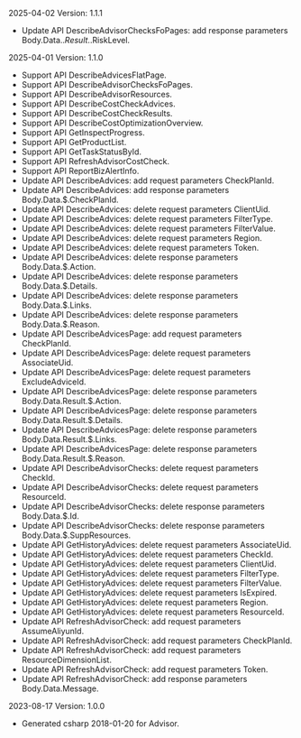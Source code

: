 2025-04-02 Version: 1.1.1
- Update API DescribeAdvisorChecksFoPages: add response parameters Body.Data.$.Result.$.RiskLevel.


2025-04-01 Version: 1.1.0
- Support API DescribeAdvicesFlatPage.
- Support API DescribeAdvisorChecksFoPages.
- Support API DescribeAdvisorResources.
- Support API DescribeCostCheckAdvices.
- Support API DescribeCostCheckResults.
- Support API DescribeCostOptimizationOverview.
- Support API GetInspectProgress.
- Support API GetProductList.
- Support API GetTaskStatusById.
- Support API RefreshAdvisorCostCheck.
- Support API ReportBizAlertInfo.
- Update API DescribeAdvices: add request parameters CheckPlanId.
- Update API DescribeAdvices: add response parameters Body.Data.$.CheckPlanId.
- Update API DescribeAdvices: delete request parameters ClientUid.
- Update API DescribeAdvices: delete request parameters FilterType.
- Update API DescribeAdvices: delete request parameters FilterValue.
- Update API DescribeAdvices: delete request parameters Region.
- Update API DescribeAdvices: delete request parameters Token.
- Update API DescribeAdvices: delete response parameters Body.Data.$.Action.
- Update API DescribeAdvices: delete response parameters Body.Data.$.Details.
- Update API DescribeAdvices: delete response parameters Body.Data.$.Links.
- Update API DescribeAdvices: delete response parameters Body.Data.$.Reason.
- Update API DescribeAdvicesPage: add request parameters CheckPlanId.
- Update API DescribeAdvicesPage: delete request parameters AssociateUid.
- Update API DescribeAdvicesPage: delete request parameters ExcludeAdviceId.
- Update API DescribeAdvicesPage: delete response parameters Body.Data.Result.$.Action.
- Update API DescribeAdvicesPage: delete response parameters Body.Data.Result.$.Details.
- Update API DescribeAdvicesPage: delete response parameters Body.Data.Result.$.Links.
- Update API DescribeAdvicesPage: delete response parameters Body.Data.Result.$.Reason.
- Update API DescribeAdvisorChecks: delete request parameters CheckId.
- Update API DescribeAdvisorChecks: delete request parameters ResourceId.
- Update API DescribeAdvisorChecks: delete response parameters Body.Data.$.Id.
- Update API DescribeAdvisorChecks: delete response parameters Body.Data.$.SuppResources.
- Update API GetHistoryAdvices: delete request parameters AssociateUid.
- Update API GetHistoryAdvices: delete request parameters CheckId.
- Update API GetHistoryAdvices: delete request parameters ClientUid.
- Update API GetHistoryAdvices: delete request parameters FilterType.
- Update API GetHistoryAdvices: delete request parameters FilterValue.
- Update API GetHistoryAdvices: delete request parameters IsExpired.
- Update API GetHistoryAdvices: delete request parameters Region.
- Update API GetHistoryAdvices: delete request parameters ResourceId.
- Update API RefreshAdvisorCheck: add request parameters AssumeAliyunId.
- Update API RefreshAdvisorCheck: add request parameters CheckPlanId.
- Update API RefreshAdvisorCheck: add request parameters ResourceDimensionList.
- Update API RefreshAdvisorCheck: add request parameters Token.
- Update API RefreshAdvisorCheck: add response parameters Body.Data.Message.


2023-08-17 Version: 1.0.0
- Generated csharp 2018-01-20 for Advisor.

